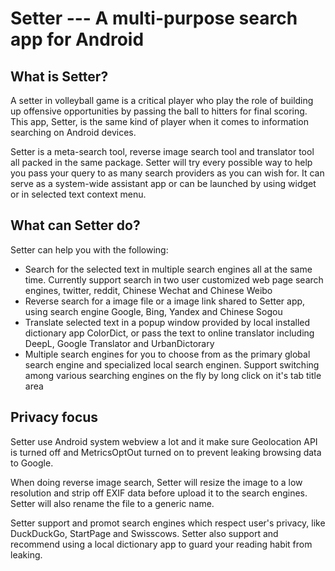 # Setter --- A multi-purpose search app for Android

## What is Setter?
A setter in volleyball game is a critical player who play the role of building up offensive opportunities by passing the ball to hitters for final scoring. This app, Setter, is the same kind of player when it comes to information searching on Android devices.

Setter is a meta-search tool, reverse image search tool and translator tool all packed in the same package. Setter will try every possible way to help you pass your query to as many search providers as you can wish for. It can serve as a system-wide assistant app or can be launched by using widget or in selected text context menu.

## What can Setter do?
Setter can help you with the following:
* Search for the selected text in multiple search engines all at the same time. Currently support search in two user customized web page search engines, twitter, reddit, Chinese Wechat and Chinese Weibo
* Reverse search for a image file or a image link shared to Setter app, using search engine Google, Bing, Yandex and Chinese Sogou
* Translate selected text in a popup window provided by local installed dictionary app ColorDict, or pass the text to online translator including DeepL, Google Translator and UrbanDictorary
* Multiple search engines for you to choose from as the primary global search engine and specialized local search enginen. Support switching among various searching engines on the fly by long click on it's tab title area

## Privacy focus
Setter use Android system webview a lot and it make sure Geolocation API is turned off and MetricsOptOut turned on to prevent leaking browsing data to Google.

When doing reverse image search, Setter will resize the image to a low resolution and strip off EXIF data before upload it to the search engines. Setter will also rename the file to a generic name.

Setter support and promot search engines which respect user's privacy, like DuckDuckGo, StartPage and Swisscows. Setter also support and recommend using a local dictionary app to guard your reading habit from leaking.
